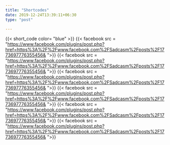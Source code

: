 ```yaml
---
title: "Shortcodes"
date: 2019-12-24T13:39:11+06:30
type: "post"

---
```

{{< short_code color= "blue" >}}
{{< facebook src = "https://www.facebook.com/plugins/post.php?href=https%3A%2F%2Fwww.facebook.com%2FSadcasm%2Fposts%2F1773697776355456& ">}}
{{< facebook src = "https://www.facebook.com/plugins/post.php?href=https%3A%2F%2Fwww.facebook.com%2FSadcasm%2Fposts%2F1773697776355456& ">}}
{{< facebook src = "https://www.facebook.com/plugins/post.php?href=https%3A%2F%2Fwww.facebook.com%2FSadcasm%2Fposts%2F1773697776355456& ">}}
{{< facebook src = "https://www.facebook.com/plugins/post.php?href=https%3A%2F%2Fwww.facebook.com%2FSadcasm%2Fposts%2F1773697776355456& ">}}
{{< facebook src = "https://www.facebook.com/plugins/post.php?href=https%3A%2F%2Fwww.facebook.com%2FSadcasm%2Fposts%2F1773697776355456& ">}}
{{< facebook src = "https://www.facebook.com/plugins/post.php?href=https%3A%2F%2Fwww.facebook.com%2FSadcasm%2Fposts%2F1773697776355456& ">}}
